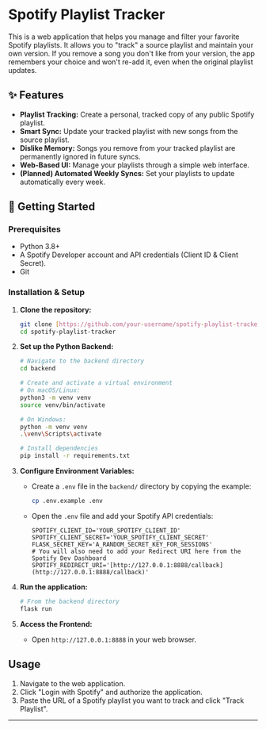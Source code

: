 # Spotify Playlist Tracker

This is a web application that helps you manage and filter your favorite Spotify playlists. It allows you to "track" a source playlist and maintain your own version. If you remove a song you don't like from your version, the app remembers your choice and won't re-add it, even when the original playlist updates.

## ✨ Features

* **Playlist Tracking:** Create a personal, tracked copy of any public Spotify playlist.
* **Smart Sync:** Update your tracked playlist with new songs from the source playlist.
* **Dislike Memory:** Songs you remove from your tracked playlist are permanently ignored in future syncs.
* **Web-Based UI:** Manage your playlists through a simple web interface.
* **(Planned) Automated Weekly Syncs:** Set your playlists to update automatically every week.

## 🚀 Getting Started

### Prerequisites

* Python 3.8+
* A Spotify Developer account and API credentials (Client ID & Client Secret).
* Git

### Installation & Setup

1.  **Clone the repository:**
    ```bash
    git clone [https://github.com/your-username/spotify-playlist-tracker.git](https://github.com/your-username/spotify-playlist-tracker.git)
    cd spotify-playlist-tracker
    ```

2.  **Set up the Python Backend:**
    ```bash
    # Navigate to the backend directory
    cd backend

    # Create and activate a virtual environment
    # On macOS/Linux:
    python3 -m venv venv
    source venv/bin/activate

    # On Windows:
    python -m venv venv
    .\venv\Scripts\activate

    # Install dependencies
    pip install -r requirements.txt
    ```

3.  **Configure Environment Variables:**
    -   Create a `.env` file in the `backend/` directory by copying the example:
        ```bash
        cp .env.example .env
        ```
    -   Open the `.env` file and add your Spotify API credentials:
        ```
        SPOTIFY_CLIENT_ID='YOUR_SPOTIFY_CLIENT_ID'
        SPOTIFY_CLIENT_SECRET='YOUR_SPOTIFY_CLIENT_SECRET'
        FLASK_SECRET_KEY='A_RANDOM_SECRET_KEY_FOR_SESSIONS'
        # You will also need to add your Redirect URI here from the Spotify Dev Dashboard
        SPOTIFY_REDIRECT_URI='[http://127.0.0.1:8888/callback](http://127.0.0.1:8888/callback)'
        ```

4.  **Run the application:**
    ```bash
    # From the backend directory
    flask run
    ```

5.  **Access the Frontend:**
    -   Open `http://127.0.0.1:8888` in your web browser.

## Usage

1.  Navigate to the web application.
2.  Click "Login with Spotify" and authorize the application.
3.  Paste the URL of a Spotify playlist you want to track and click "Track Playlist".

---